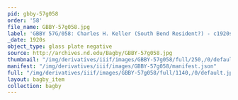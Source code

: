```yaml
---
pid: gbby-57g058
order: '58'
file_name: GBBY-57g058.jpg
label: 'GBBY 57G/058: Charles H. Keller (South Bend Resident?) - c1920s'
_date: 1920s
object_type: glass plate negative
source: http://archives.nd.edu/Bagby/GBBY-57g058.jpg
thumbnail: "/img/derivatives/iiif/images/GBBY-57g058/full/250,/0/default.jpg"
manifest: "/img/derivatives/iiif/images/GBBY-57g058/manifest.json"
full: "/img/derivatives/iiif/images/GBBY-57g058/full/1140,/0/default.jpg"
layout: bagby_item
collection: bagby
---
```

